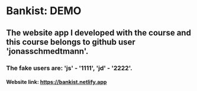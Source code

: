 # Bankist: DEMO
## The  website app I developed with the course and this course belongs to github user 'jonasschmedtmann'.
### The fake users are: 'js' - '1111', 'jd' - '2222'.
#### Website link: https://bankist.netlify.app
